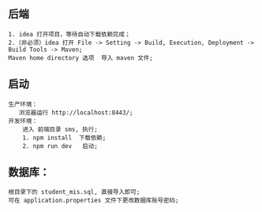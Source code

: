 
## 后端  
    1. idea 打开项目，等待自动下载依赖完成；  
    2.（非必须）idea 打开 File -> Setting -> Build, Execution, Deployment -> Build Tools -> Maven;  
	Maven home directory 选项  导入 maven 文件;  
## 启动  
    生产环境：  
       浏览器运行 http://localhost:8443/;  
    开发环境：  
        进入 前端目录 sms, 执行;  
        1. npm install  下载依赖;  
        2. npm run dev   启动;  
## 数据库：  
    根目录下的 student_mis.sql, 直接导入即可;  
    可在 application.properties 文件下更改数据库账号密码;  
    
        
        
